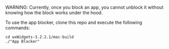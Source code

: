 WARNING: Currently, once you block an app, you cannot unblock it without knowing how the block works under the hood.

To use the app blocker, clone this repo and execute the following commands: 
 ```
cd wxWidgets-3.2.2.1/mac-build
./"App Blocker"
```